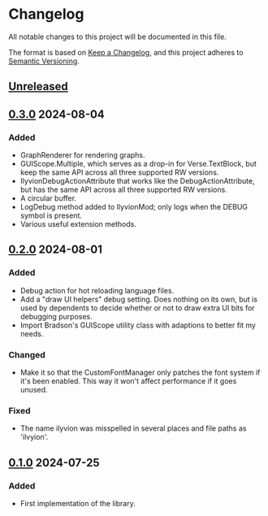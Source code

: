# Changelog

All notable changes to this project will be documented in this file.

The format is based on [Keep a Changelog](https://keepachangelog.com/en/1.0.0/),
and this project adheres to [Semantic Versioning](https://semver.org/spec/v2.0.0.html).

## [Unreleased]

## [0.3.0] 2024-08-04

### Added

-   GraphRenderer for rendering graphs.
-   GUIScope.Multiple, which serves as a drop-in for Verse.TextBlock, but keep the same API across all three supported RW versions.
-   IlyvionDebugActionAttribute that works like the DebugActionAttribute, but has the same API across all three supported RW versions.
-   A circular buffer.
-   LogDebug method added to IlyvionMod; only logs when the DEBUG symbol is present.
-   Various useful extension methods.

## [0.2.0] 2024-08-01

### Added

-   Debug action for hot reloading language files.
-   Add a "draw UI helpers" debug setting. Does nothing on its own, but is used by dependents to decide whether or not to draw extra UI bits for debugging purposes.
-   Import Bradson's GUIScope utility class with adaptions to better fit my needs.

### Changed

-   Make it so that the CustomFontManager only patches the font system if it's been enabled. This way it won't affect performance if it goes unused.

### Fixed

-   The name ilyvion was misspelled in several places and file paths as 'ilvyion'.

## [0.1.0] 2024-07-25

### Added

-   First implementation of the library.

[Unreleased]: https://github.com/ilyvion/ilyvion-laboratory/compare/v0.3.0...HEAD
[0.3.0]: https://github.com/ilyvion/ilyvion-laboratory/compare/v0.2.0...v0.3.0
[0.2.0]: https://github.com/ilyvion/ilyvion-laboratory/compare/v0.1.0...v0.2.0
[0.1.0]: https://github.com/ilyvion/ilyvion-laboratory/releases/tag/v0.1.0
